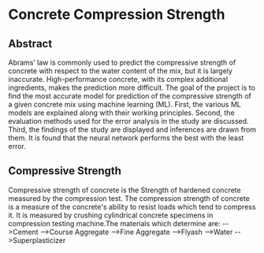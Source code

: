 # Concrete Compression Strength

## Abstract

Abrams’ law is commonly used to predict the compressive strength of concrete with respect to the water content of the mix, but it is largely inaccurate. High-performance concrete, with its complex additional ingredients, makes the prediction more difficult. The goal of the project is to find the most accurate model for prediction of the compressive strength of a given concrete mix using machine learning (ML). First, the various ML models are explained along with their working principles. Second, the evaluation methods used for the error analysis in the study are discussed. Third, the findings of the study are displayed and inferences are drawn from them. It is found that the neural network performs the best with the least error.

## Compressive Strength

Compressive strength of concrete is the Strength of hardened concrete measured by the compression test. The compression strength of concrete is a measure of the concrete's ability to resist loads which tend to compress it. It is measured by crushing cylindrical concrete specimens in compression testing machine.The materials which determine are:
-->Cement
-->Course Aggregate
-->Fine Aggregate
-->Flyash
-->Water 
-->Superplasticizer
